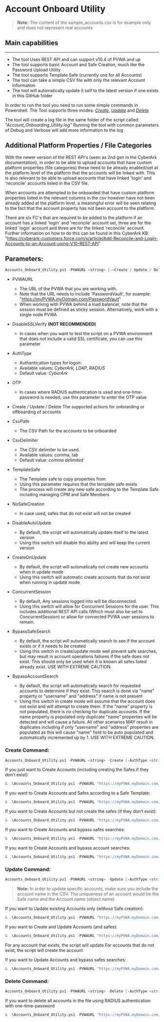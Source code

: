 # Account Onboard Utility

> **Note:** The content of the sample_accounts.csv is for example only and does not represent real accounts

## Main capabilities
-----------------
- The tool Uses REST API and can support v10.4 of PVWA and up
- The tool supports basic Account and Safe Creation, much like the Password Upload Utility
- The tool supports Template Safe (currently one for all Accounts)
- The tool can take a simple CSV file with only the relevant Account information
- The tool will automatically update it self to the latest version if one exists in this GitHub folder

In order to run the tool you need to run some simple commands in Powershell.
The Tool supports three modes: [*Create*](#create-command), [*Update*](#update-command) and [*Delete*](#delete-command)

The tool will create a log file in the same folder of the script called: _"Account_Onboarding_Utility.log"_
Running the tool with common parameters of Debug and Verbose will add more information to the log

## Additional Platform Properties / File Categories
With the newer version of the REST API's (seen as 2nd gen in the CyberArk documentation), in order to be able to upload accounts that have custom platform properties (file categories) these need to be already enabled/set at the platform level of the platform that the accounts will be linked with. This is also relevant to be able to upload accounts that have linked 'login' and 'reconcile' accounts listed in the CSV file.

When accounts are attempted to be onboarded that have custom platform properties listed in the relevant columns in the csv however have not been already added at the platform level, a meaningful error will be seen relating to the fact that the account property has not been account to the platform.

There are six FC's that are required to be added to the platform if an account has a linked 'login' and 'reconcile' account set, three are for the linked 'login' account and three are for the linked 'reconcile' account. Further information on how to do this can be found in this CyberArk KB:
 "https://cyberark-customers.force.com/s/article/Add-Reconcile-and-Login-Accounts-to-an-Account-using-V10-REST-API"

## Parameters:
```powershell
Accounts_Onboard_Utility.ps1 -PVWAURL <string> [-<Create / Update / Delete>] [-AuthType] [-OTP] [-TemplateSafe] [-CsvPath] [-CsvDelimiter] [-DisableSSLVerify] [-NoSafeCreation] [-DisableAutoUpdate] [-CreateOnUpdate] -[ConcurrentSession] [-BypassSafeSearch] [-BypassAccountSearch]
```
- PVWAURL
	- The URL of the PVWA that you are working with. 
	- Note that the URL needs to include 'PasswordVault', for example: "https://myPVWA.myDomain.com/PasswordVault"
	- When working with PVWA behind a load balancer, note that the session must be defined as sticky session. Alternatively, work with a single node PVWA
- DisableSSLVerify
	**(NOT RECOMMENDED)**
	- In cases when you want to test the script on a PVWA environment that does not include a valid SSL certificate, you can use this parameter
- AuthType
	- Authentication types for logon. 
	- Available values: _CyberArk, LDAP, RADIUS_
	- Default value: _CyberArk_
- OTP
	- In cases where RADIUS authentication is used and one-time-password is needed, use this parameter to enter the OTP value
- Create / Update / Delete
	The supported actions for onboarding or offboarding of accounts
- CsvPath
	- The CSV Path for the accounts to be onboarded
- CsvDelimiter
	- The CSV delimiter to be used.
	- Available values: comma, tab
	- Default value: _comma delimited_
- TemplateSafe
	- The Template safe to copy properties from
	- Using this parameter requires that the template safe exists
	- The process will create any new safe according to the Template Safe including managing CPM and Safe Members
- NoSafeCreation
	- In case used, safes that do not exist will not be created
- DisableAutoUpdate
	- By default, the script will automatically update itself to the latest version
	- Using this switch will disable this ability and will keep the current version
- CreateOnUpdate
	- By default, the script will automatically not create new accounts when in update mode
	- Using this switch will automatic create accounts that do not exist when running in update mode
- ConcurrentSession
	- By default, Any sessions logged into will be disconnected.
	- Using this switch will allow for Concurrent Sessions for the user. This includes additional REST API calls (Which must also be set to ConcurrentSession) or allow for connected PVWA user sessions to remain.
- BypassSafeSearch
	- By default, the script will automatically search to see if the account exists or if it needs to be created
	- Using this switch in create/update mode well prevent safe searches, but may result in account operations failures if the safe does not exist. This should only be used when it is known all safes listed already exist. USE WITH EXTREME CAUTION. 

- BypassAccountSearch
	- By default, the script will automatically search for requested accounts to determine if they exist. This search is done via "name" property or "username" and "address" if name is not present
	- Using this switch in create mode will assume that the account does not exist and will attempt to create them. If the "name" property is not populated, there is no checking for duplicate accounts. If the name property is populated only duplicate "name" properties will be detected and will cause a failure. All other scenarios MAY result in duplicates including if only "username" and "address" properties are populated as this will cause "name" field to be auto populated and automatically incremented up by 1. USE WITH EXTREME CAUTION. 

### Create Command:
```powershell
Accounts_Onboard_Utility.ps1 -PVWAURL <string> -Create [-AuthType <string>] [-OTP <string>] [-TemplateSafe <string>] [-CsvPath <string>] [-CsvDelimiter <string>] [-DisableSSLVerify] [-NoSafeCreation] [<CommonParameters>]
```

If you just want to Create Accounts (including creating the Safes if they don’t exist):
```powershell
& .\Accounts_Onboard_Utility.ps1 -PVWAURL "https://myPVWA.myDomain.com/PasswordVault"  -CsvPath .\accounts.csv -Create
```

If you want to Create Accounts and Safes according to a Safe Template:
```powershell
& .\Accounts_Onboard_Utility.ps1 -PVWAURL "https://myPVWA.myDomain.com/PasswordVault" -CsvPath .\accounts.csv -Create -TemplateSafe “MyTemplateSafe”
```

If you want to Create Accounts but not create the safes (if they don’t exist):
```powershell
& .\Accounts_Onboard_Utility.ps1 -PVWAURL "https://myPVWA.myDomain.com/PasswordVault" -CsvPath .\accounts.csv -Create -NoSafeCreation
```

If you want to Create Accounts and bypass safes searches:
```powershell
& .\Accounts_Onboard_Utility.ps1 -PVWAURL "https://myPVWA.myDomain.com/PasswordVault" -CsvPath .\accounts.csv -Create -BypassSafeSearch
```

If you want to Create Accounts and bypass account searches:
```powershell
& .\Accounts_Onboard_Utility.ps1 -PVWAURL "https://myPVWA.myDomain.com/PasswordVault" -CsvPath .\accounts.csv -Create -BypassAccountSearch
```

### Update Command:
```powershell
Accounts_Onboard_Utility.ps1 -PVWAURL <string> -Update [-AuthType <string>] [-OTP <string>] [-CsvPath <string>] [-CsvDelimiter <string>] [-DisableSSLVerify] [-NoSafeCreation] [<CommonParameters>]
```

> **Note:** In order to update specific accounts, make sure you include the account name in the CSV. The uniqueness of an account would be the Safe name and the Account name (object name)

If you want to Update existing Accounts only (without Safe creation):
```powershell
& .\Accounts_Onboard_Utility.ps1 -PVWAURL "https://myPVWA.myDomain.com/PasswordVault" -CsvPath .\accounts.csv -Update -NoSafeCreation
```

If you want to Create and Update Accounts (and safes):
```powershell
& .\Accounts_Onboard_Utility.ps1 -PVWAURL "https://myPVWA.myDomain.com/PasswordVault" -CsvPath .\accounts.csv -Update -CreateOnUpdate
```
For any account that exists, the script will update
For accounts that do not exist, the script will create the account

If you want to Update Accounts and bypass safes searches:
```powershell
& .\Accounts_Onboard_Utility.ps1 -PVWAURL "https://myPVWA.myDomain.com/PasswordVault" -CsvPath .\accounts.csv -Update -BypassSafeSearch
```

### Delete Command:
```powershell
Accounts_Onboard_Utility.ps1 -PVWAURL <string> -Delete [-AuthType <string>] [-OTP <string>] [-CsvPath <string>] [-CsvDelimiter <string>] [-DisableSSLVerify] [<CommonParameters>]
```

If you want to delete all accounts in the file using RADIUS authentication with one-time-password
```powershell
& .\Accounts_Onboard_Utility.ps1 -PVWAURL "https://myPVWA.myDomain.com/PasswordVault" -AuthType "radius" -OTP 1234 -CsvPath .\accounts.csv -Delete
```
